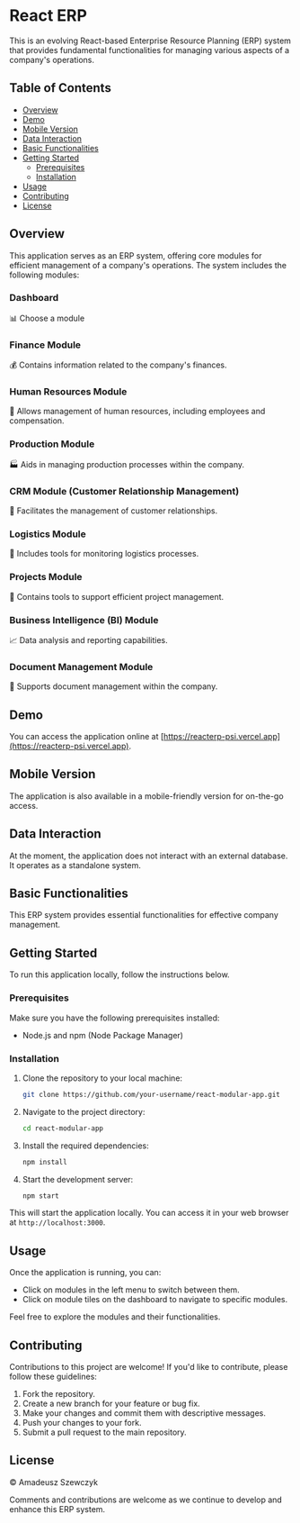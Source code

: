 # React ERP

This is an evolving React-based Enterprise Resource Planning (ERP) system that provides fundamental functionalities for managing various aspects of a company's operations.

## Table of Contents

- [Overview](#overview)
- [Demo](#demo)
- [Mobile Version](#mobile-version)
- [Data Interaction](#data-interaction)
- [Basic Functionalities](#basic-functionalities)
- [Getting Started](#getting-started)
  - [Prerequisites](#prerequisites)
  - [Installation](#installation)
- [Usage](#usage)
- [Contributing](#contributing)
- [License](#license)

## Overview

This application serves as an ERP system, offering core modules for efficient management of a company's operations. The system includes the following modules:

### Dashboard

📊 Choose a module

### Finance Module

💰 Contains information related to the company's finances.

### Human Resources Module

👥 Allows management of human resources, including employees and compensation.

### Production Module

🏭 Aids in managing production processes within the company.

### CRM Module (Customer Relationship Management)

🤝 Facilitates the management of customer relationships.

### Logistics Module

🚚 Includes tools for monitoring logistics processes.

### Projects Module

📆 Contains tools to support efficient project management.

### Business Intelligence (BI) Module

📈 Data analysis and reporting capabilities.

### Document Management Module

📄 Supports document management within the company.

## Demo

You can access the application online at [https://reacterp-psi.vercel.app](https://reacterp-psi.vercel.app).

## Mobile Version

The application is also available in a mobile-friendly version for on-the-go access.

## Data Interaction

At the moment, the application does not interact with an external database. It operates as a standalone system.

## Basic Functionalities

This ERP system provides essential functionalities for effective company management.

## Getting Started

To run this application locally, follow the instructions below.

### Prerequisites

Make sure you have the following prerequisites installed:

- Node.js and npm (Node Package Manager)

### Installation

1. Clone the repository to your local machine:

   ```bash
   git clone https://github.com/your-username/react-modular-app.git
   ```

2. Navigate to the project directory:

   ```bash
   cd react-modular-app
   ```

3. Install the required dependencies:

   ```bash
   npm install
   ```

4. Start the development server:

   ```bash
   npm start
   ```

This will start the application locally. You can access it in your web browser at `http://localhost:3000`.

## Usage

Once the application is running, you can:

- Click on modules in the left menu to switch between them.
- Click on module tiles on the dashboard to navigate to specific modules.

Feel free to explore the modules and their functionalities.

## Contributing

Contributions to this project are welcome! If you'd like to contribute, please follow these guidelines:

1. Fork the repository.
2. Create a new branch for your feature or bug fix.
3. Make your changes and commit them with descriptive messages.
4. Push your changes to your fork.
5. Submit a pull request to the main repository.

## License

© Amadeusz Szewczyk

Comments and contributions are welcome as we continue to develop and enhance this ERP system.
